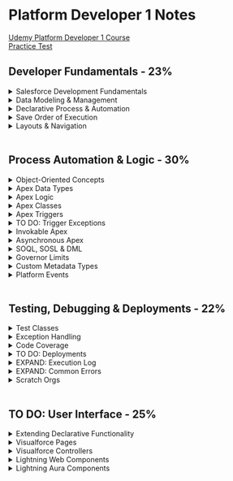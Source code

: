 # Platform Developer 1 Notes

[Udemy Platform Developer 1 Course](https://bah.udemy.com/course/salesforce-developer/learn/lecture/34602170#overview)
<br>
[Practice Test](https://www.salesforceben.com/salesforce-platform-developer-1-practice-exams/)


## Developer Fundamentals - 23%

<details>
	<summary>Salesforce Development Fundamentals</summary>

- **Multi-tenant Environment Considerations:**
  - Unique URL for each environment
  - Governor limits on every user and every Salesforce org
      - Data retrieval, creation and manipulation
      - API limits
      - https://developer.salesforce.com/docs/atlas.en-us.apexcode.meta/apexcode/apex_gov_limits.htm

- **Model View Controller Architecture:**
  - Model: where data is saved
      - Custom and standard objects and fields
  - View: how data is visualized
      - UI, page layout, Visualforce pages, apps, tabs, LWC, css, images
  - Controller: how data is manipulated/logic
      - Custom Apex and Javascript, flows, processes, workflow rules, email alerts

</details>

<details>
	<summary>Data Modeling & Management</summary>
	
- **Relationships**
  - Master-detail
    - Creates a special type of parent-child relationship between this object **(the child, or "detail")** and another object (the parent, or "master") where:
      - The relationship field is required on all detail records.
      - The ownership and sharing of a detail record are determined by the master record.
      - When a user deletes the master record, all detail records are deleted.
      - You can create **rollup summary fields on the *master* record** to summarize the detail records.
    - The relationship field allows users to click on a lookup icon **on the child** to select a value from a popup list. The master object is the source of the values in the list.
  - Lookup
    - Creates a relationship that links this object to another object.
    - The relationship field allows users to click on a lookup icon **on the child** to select a value from a popup list. The other object is the source of the values in the list.  
  - Junction
    - Custom **child** object with two master-detail fields. The child object inherits ownership and sharing of the first master detail created on the child object.

- **Security**
  - Object & Field Access
    - Profile
    - Permission Sets & Permission Set Groups 
  -  Record Access
      - OWD (private, public read-only, public read/write, controlled by parent)
      - Sharing Rules & Role Hierarchy
   
- **Data Imports & Exports**
- Best Practice for Importing: Match Salesforce ID or custom External ID field to a column in the imported file
  - Data Import Wizard
    - Standard Actions: add new records, update existing records, or both
    - Max: 50,000 records
    - File Type: CSV
    - Match Salesforce ID or Name
  - Data Export Service
    - Export now or schedule monthly export
  - Apex Data Loader
    - Standard Actions: insert, update, upsert, delete, export, export all
    - Max: 5,000,000 records
    - File Type: CSV
    - Match by Salesforce ID or External ID
  - Example: Moving analogous-Account, Contact, and Opportunity object records to a new Salesforce CRM and preserving relationships during data migration
  	- Solution:
   		- Add fields flagged as **external IDs** for each of the objects to be imported, populated with its legacy CRM ID
     		- Use the Data Loader tool, and set the relationship fields to match these external IDs

</details>

<details>
	<summary>Declarative Process & Automation</summary>

- **Flows**
  - Screen
  - Schedule-Triggered
    - once, daily, weekly
  - Record-Triggered
    -  Fast Field Updates: before the record is saved
    -  Actions & Related Records: after the record is saved
  - Platform Event-Trigger
  - Autolaunched

- **Declarative Caveats**
	- Standard validation rules are unable to operate on parent-child relationships
 	- Roll-up summary fields can only be on the master
  	- Formula fields are calculated at access time and can span multiple objects 
  
- **Best Practices**
	- For complex solutions, check if there is an app on AppExchange. If there are no suitable AppExchange apps, only then should custom
development be considered.
 	- For declarative solutions, do not use workflow rules or process builders.
  	- Junction objects are used to represent many-to-many relationships and can prevent orphan records  
    
</details>

<details>
	<summary>Save Order of Execution</summary>
 <br>

  1. System Validation
  2. Before Save Flows
  3. Before Triggers
  4. System Validation (again) and Custom Validation Rules
  5. Duplicate Rules
  6. *Record is saved to the database but doesn’t commit yet*
  7. After Triggers
  8. Assignment Rules
  9. Auto-response Rules
  10. Workflow Rules
  11. *System validation and Apex triggers will fire again if a workflow rules updates a field.*
  12. Escalation Rules
  13. Flow Automation
  14. After Save Flows
  15. Commit all DML operations to the database
      
  - https://developer.salesforce.com/docs/atlas.en-us.apexcode.meta/apexcode/apex_triggers_order_of_execution.htm

</details>

<details>
	<summary>Layouts & Navigation</summary>

- **Page Layout**
  - Fields Visibility & Order for record type
  - Related Lists
  - Quick Actions & Buttons
 
- **Flexipage** 
  - Tab Order
  - Component Visibility
  - Components: Screen-flow, Chatter, Highlight Panel, List View, Path, Record Detail, Related Lists, Custom LWC, etc.

</details>

<br>

## Process Automation & Logic - 30%

<details>
	<summary>Object-Oriented Concepts</summary>

- **Salesforce vs. Apex Objects:**
  - Salesforce:
    - Standard and custom objects are built declaratively and used to organize the data we store in the org.
  - Apex: 
    - Apex objects are developed programmatically and used to organize reusable methods and variables.
   
- **Constructor**
	- located near the top of the class
 	- best practice to include a constructor with no arguments
  	- you will likely need to assign ```this.arg = arg;```  


- **Instantiation**
```apex
  data_type variableName = new constructor (parameters);
```

- **Variables**
	- All variables are initialized to null by default
 	- Parallel blocks can use the same variable name
  	- Sub-blocks cannot redeclare a parent's block variable name
  	- Can be declare at any point in a block

- **Subclasses**
	- Inner classes can have their own sharing modes declared, which don’t have to match that of the outer classes. This can be useful for nesting specific methods which require without sharing inside a class which has with sharing declared. 
    
</details>

<details>
	<summary>Apex Data Types</summary>

- **Primitive Data Types**
  - String
  - Boolean
  - Integer
  - Double/Decimal
  - Id
  - Date  
  - DateTime
  - Time
 
- **sObjects**
  - Standard and Custom Objects
  - Constructor parameters can include field values
  - Instantiate an object:
    ```apex
    Account acc = new Account(Name = 'Name');
    ```
   
- **Arrays**
  - List
    - Instantiate a list:
      ```apex
      List<String> stringList = new List<String>();
      
      Account[] accountList = new Account[](testAccount1, testAccount2);
      ```
    - Iterate through a list:
      ```apex
      for (datatype element : list) { ... }
      ```
  - Set: unordered collection without duplicates
      - Instantiate a set:
       ```apex
       Set<Integer> intSet = new Set<Integer>(1, 2, 3);
       ````
  - Map: a collection of key and value pairs
      - Instantiate a map:
       ```apex
       Map<String, String> stringMap = new Map<String, String>();
      
       Map<Integer, String> populatedMap = new Map<Integer, String>(1 => 'First, 3 => 'Third');
       ````

- **API Data Type and Salesforce Field Types**
  - ID: lookup relationship and master-detail relationship  
  - string: auto number, email, phone, picklist, multi-select picklist, text, text area, long text area, rich text area     
  - boolean: checkbox 
  - double: currency, formula, number, percent, roll-up summary  
</details>
    
<details>
	<summary>Apex Logic</summary>

- **Control Flow Statements**
  
	- if, else if and else statements
 	- for loops
  	- List or Set for loops
  	- SOQL for loops: utilize more efficient chunking of SObjects behind the scenes, resulting in reduced heap usage and a lower chance of hitting governor limits for large queries. 
  	- while loop
  	- do {...} while loops (will run at least once)
  	- ternary operator
  	  ```apex
  	  variable = condition ? if true action : if false action
  	  ```
  	- switch statements (can only be run on strings, ints, and sObjects)
  	  ```apex
  	  switch on variable {
  	  	when 'variable value' {
				// logic
  	  	}
  	  	when else {
  	  		// logic
  	  	}
  	  }
  	  ```
</details>
	
<details>
	<summary>Apex Classes</summary>
     
- **Class & Method Definition Syntax**
  ```apex
  // Access Modifiers
  private | public | global

  // Interface
  [ virtual | abstract ]

  // Sharing Context
  [ with sharing | without sharing | inherited sharing ]

  // Class Definition
  class ClassName [implements InterfaceNameList] [extends ClassName2] {

  	// Method Definition
  	[public | private | protected | global] [override] [static] [ return_type | void ] method_name(input parameters) {
  		// method body
  		return;
  	}
  }
  ```
- **Class Keywords**
	- ```implements``` an interface
 	- ```extends``` this class with the functionality of another class
  	  
- **Interface Keywords**
	- ```virtual```
 	- ```abstract```   

- **Sharing Keywords**
	- ```with sharing``` enforce sharing rules of the current user.
 	-  ```without sharing``` sharing rules for the current user are not enforced
   	- ```inherited sharing``` Inherited sharing takes on the sharing declaration of the class which has executed the code, so if a class with sharing enforced calls a method in a class with inherited sharing, the inherited sharing class code would run with sharing enforced. This is really useful for when the sharing model to be used isn’t known at design time, or the code is built to be called from varying places within the system.

- **Access Modifiers**
	- ```global``` Can be accessed by any code in your salesforce org. If a method or variable is declared as global, the class must also be global.
   	- ```private``` Can only be accessible in the class it was created in
   	- ```public``` Can be accessed by code in the same namespace
 	- ```protected``` Accessible to any inner classes in the defining Apex class, and to the classes that extend the defining Apex class
 
- **Key Words** 
	- ```static``` Before an object of a class is created, all static member variables in a class are initialized, and all static initialization code blocks are executed. These items are handled in the order in which they appear in the class.
  	- ```this.``` use with instance/non-static variables 

-  **Class Capabilities**
   - Can be used to create 
  	- Trigger Handlers
   	- Controllers for LWC and Visualforce
   	- Invokable methods for flows and process builder to call
   	- Web services methods for external services to call

</details>





<details>
	<summary>Apex Triggers</summary>
    
- **Trigger Syntax**
  ```apex
  trigger TriggerName on sObjectName (trigger_event_context) {
  
      // Trigger.New is a list of records that were just created
      // Trigger.Old provides the old version of sObjects before they were updated in update triggers or a list of deleted sObjects in delete triggers
      // include logic in handler class and methods so the trigger class is logic-less
  
      HandlerClass.handlerMethod(Trigger.New);
  }
  ```
  
- **Trigger Event Context**

  - ```before insert```, ```before update```, ```before delete```
  	- no update needed since record has not been committed to database
   
  - ```after insert```, ```after update```, ```after delete```, ```after undelete```
  	- need updated since record has already been committed to database

- **Context Variables**
  - ```Trigger.New``` returns a list of the new versions of the sObject records
  	- available in ```insert```, ```update```, ```undelete```
   	- records can only be modified in ```before``` triggers
      
  - ```Trigger.newMap``` returns new map of IDs to the new versions of the sObject records
	- available in ```before insert```,```after insert```,```after update```,```after undelete```
    
  - ```Trigger.Old``` returns a list of the old versions of the sObject records
  	- available in ```update``` and ```delete``` triggers
     
   - ```Trigger.oldMap``` returns map of IDs to the old versions of the sObject records
   		- available in ```update``` and ```delete``` triggers 

  
- **Best Practices**
  - Only use triggers if no declarative options work
  - Use only one trigger per object.
  	- You can then use context-specific handler methods within triggers to create logic-less triggers
  - Control triggers with declarative functionality.
  	- Allow admins to access custom metadata or custom setting that  can turn triggers on/off.
</details>
<details>
	<summary>TO DO: Trigger Exceptions</summary>
	
- **TO DO: Trigger Exceptions** 
	- https://developer.salesforce.com/docs/atlas.en-us.apexcode.meta/apexcode/apex_triggers_exceptions.htm
	- ```object_record.addError( 'Text to display to the user!' );```  can be used in an Apex trigger and display on the record save operation 

</details>

<details>
	<summary>Invokable Apex</summary>
	
- **Methods of Invoking Apex**
  - Database Trigger, Anonymous Apex, Asynchronous Apex, Web Services, Email Services, Visualforce controllers and Lightning components   

- **Anonymous Apex**
	- Use the “Execute Anonymous” functionality of the Developer Console
 	- Utilise the REST API “executeAnonymous” endpoint
  	- Use the Salesforce CLI “force:apex:execute” command 
 
</details>
    

<details>
	<summary>Asynchronous Apex</summary>
    
- **Reasons to Program Asynchronously**
  - Processing a very large number of records. Limits are larger for asynchronous than synchronous processes
  - Making Callouts to external web services
  - Create better, faster user experience
  - Future methods, Batch Apex, Queueable Apex, Scheduled Apex

- **Future Methods**
  - Syntax
  	- must include ```@future static void```  
  ```apex
   @future (callout=true) // to use APIs
   static void myFutureMethod (Set<Id> ids){
  	// query for records using Salesforce Ids
  	// loop through records and perform logic
   } 
   ```
  - Limitations:
  	- Parameters must be primitive data types. **You cannot pass sObjects as parameters to future methods**
   	- No execution tracking and no jobId
    	- You cannot chain future methods and have one call another.
     	- Max invocations for 24 hrs: 250k
     - Benefits: if you want to separate transactions in apex due to cpu usage or governor limits

- **Batch Apex Class**
  - Syntax
    ```apex
    global class BatchableClass implements Database.Batchable<sObjects>, Database.Stateful {

    	global Database.QueryLocator start(Database.BatchableContext bc) {
    		// query for records
    	}

    	global void execute(Database.BatchableContext bc, List<sObject> scope){
    		// loop through records and process records
    	}
    	global void finish(Database.BatchableContext bc) {
			// perform actions after data is processed
    	}
    
    }
    ```
  	- Use this if you need to process a large number of records
     	- Processes 200 records at a time
      	- ```Database.Stateful``` instance variables of this class are preserved after each execute method call
      	  
  - Limitations:
  	- Troubleshooting can be hard
   	- Jobs are queued and subject to server availability

- **Queueable Apex**
	- Declaration Syntax
  		 ```apex
   		public class QueueableClass implements Queueable {
     			public void execute (QueueableContext context){
     				// loop through records
     				// call another method for the callout
     			}
     		}
  		 ```
        - To add class as a job and queue job
        ```apex
        ID jobID = System.enqueueJob(new QueueableClass());
        ```  
 	- Benefits:
  		- Accepts non-primitive types as parameters
 		- Monitoring - Job Id is returned to identify the job and monitor the progress
  		- Chaining Jobs - You can chain one job to another job by starting a second job from a running job. This can be useful for sequential processing.

- **Scheduled Apex**
  	- Syntax:
	```apex
 	global class ScheduledJob implements Schedulable {
 		global void execute(Schedulable Context SC){}
 	}

 	// to execute class: instantiate the schedulable class
 	String jobID = System.schedule('Job Title' , scheduledDateTime, new ScheduledJob() );
 	```
  	- Max: 100 scheduled apex jobs at a time
  	- To Schedule the job:
  		- Use Apex Scheduler: search apex classes in setup and click Schedule Apex
  			- Weekly or monthly basis 
     		- Use the ```System.schedule``` method within apex
</details>	
 
<details>
	<summary>SOQL, SOSL & DML</summary>

- **DML**
  - Operations
    - ```update``` - use for after triggers
    - ```upsert``` create new and update existing records
    - ```delete```
    - ```undelete``` restores one or more existing sObject records from the recycling bin
    - ```merge``` merges up to three records of the same sObject type into one of the records, deletes the others, and re-parents any related records.
 - Best Practices
    - Always use DMLs with lists over single records
    - DML Governor's Limit: 150 per transaction

- **Salesforce Object Query Language (SOQL)**
	- Syntax: returns list of sObjects, single sObject, integer
   
   ```apex
   [
    SELECT one or more fields,
    	(SELECT fields
    	FROM Child Relationship Field Name or Custom Relationship Field Name with appeneded __r
   		)
   FROM an object
   WHERE filter statements and, optionally, results are ordered
   ]
    ```
	- Capabilities in Salesforce
 		- query in the query editor in the developer console
   		- query in apex code
     
     		```apex
       		Account[] parentAccounts = [SELECT Id, Name, Phone FROM Account WHERE Id IN :accountIdsSet];
       
       		// " :value " is needed on the right side of the comparison clause
       		// IN can only be used on a set and not a list
       		```
       
       		- query for related records that have a lookup relationship to the Account object
  			```apex
    		Account[] parentAccounts = [SELECT Id, Name, Phone,
							(SELECT Id, FirstName, LastName FROM Contacts)
							FROM Account WHERE Id IN :accountIdsSet];
    	
    		// Custom relationship fields, use CustomObject__r
    		// Standard relationship fields, use Child Relationship Name instead of Field Name
     		```

- **Salesforce Object Search Language (SOSL)**
	- Syntax: return type list of list of sObjects
  	```apex
   	FIND {Search Query Text} // this line is required // apex uses ' ', query editor uses {}
   
  	[ IN SearchGroup ]
  	[ RETURNING FieldSpec [[ toLabel(fields) ] [ convertCurrency(Amount) ] [ FORMAT() ] ] ]
   	[ WITH DivisionFilter ]
   	[ WITH DATA CATEGORY DataCategorySpec ]
	[ WITH SNIPPET [ (target_length = n )] ]
   	[ WITH NETWORK NetworkIdSpec ]
   	[ WITH PricebookId ]
   	[ WITH METADATA ]
   	[ LIMIT n ] //default is 2,000 rows that can be returned

   	[ UPDATE [TRACKING], [VIEWSTAT] ] 
    ```
  	 - Example
  	 ```apex
  	 FIND {Booz Allen Hamilton}
  	 IN NAME FIELDS
  	 RETURNING Account(Id, Name, Phone), Opportunity(Id, Name, AccountId LIMIT 5)
  	 ```
    
- **Dynamic SOQL & SOSL**
	- Syntax: construct string with query line
   ```apex
   global static list<sObject> SOQL(List<String> fields, String sobjectType, String filterField, String filterValue){

   	String query = 'SELECT ';

    	// add fields to query
   	for (String field : fields){
   		query = query + field + ', ';
   	}

   	query = query.left(query.length() - 2 ); //removes last comma and space
   	query = query + ' FROM' + sobjectType;

   	if (filterField != null && filterField != '' && filterValue != null && filterValue != ''){
   			query = query + 'WHERE ' + filterField + ' = \'' + filterValue + '\'';
   
   			// WHERE filterField = 'filterValue'
   			// backslash character (\) escapes characters in column names and string values in a predicate expression.

   			}
   	List<sObjects> results = Database.query(query);
   	return results;
   }
   ```
	- Use Cases
		- Don't know the exact field or conditions
		- Querying dynamic objects
</details>

<details>
	<summary>Governor Limits</summary> 
	
- **Data Governor Limits**
	- Per-Transaction Apex Limits
		- Total number of records processed by a trigger at a time: 200
  			- If the number of records being inserted is greater than this (e.g. from the Bulk API or a bulk DML operation), the trigger is invoked in batches of 200 records at a time. 
  		- Total number of records retrieved in SOQL: 50k
 		- Total number of SOQL queries: 100 Synchronous, 200 Asynchronous
   		- Total number of records retrieved by Database.getQueryLocator: 10k
     	- Total number of SOSL queries: 20
      	- Total number of records retrieved in SOSL: 2k
      	- Total number of DML statements: 150
      	- Total records processed by DML statements: 10k
     	- Maximum number of ```@future``` methods: 50
      	- Max Queue Jobs: 50 
     - Solution: Never put SOQL, SOSL, or DML statements in a loop! Bulkify!
 
    </details>

    
<details>
	<summary>Custom Metadata Types</summary>

- **Characteristics**
  
  - Similar to custom objects and custom settings
  - All records maintained in setup under custom metadata
  - ```__mdt``` suffix
  - Governor limits don't apply to queries on custom metadata records
  - Ideal for saving **stagnant/hardcoded values** and then query from apex code
  - Migrated with change sets or developer tools
  - Visibility: all apex code and APIs can use, only apex code in the same namespace, only apex code in the same managed package
  - Includes custom fields, validation rules, and page layout
  - Option to create a new record of the custom metadata type
  - Custom_Metadata_Type_Name__mdt to reference in apex
  - Use ```Custom_Metadata_Type_Name__mdt.getInstance('Record_Name');``` to access custom metadata in Apex

</details>
  
<details>
	<summary>Platform Events</summary>

- **Custom Platform Events**
  - Setup platform events in setup like custom objects
  - ```__e``` suffix for API name
  - Inserting platform event records (from a Flow, Apex, Process Builder) fires the event
  - Any automation listening to the event will run upon platform event insertions
  - Custom fields can be added to platform events
  - Turn on debug logs for an automated process entity to debug platform events & triggers/flows
    

- **Subscribe & Publish Platform Events**
   - Subscribe and Fire Platform Events:
  		- Apex Triggers (can fire and subscribe)
   			- subscribe: create an after insert trigger on the platform event object and use ```for (Platform_Event_Name__e event : Trigger.new)``` to create logic to run for each event
     			- publish: in a trigger handler class, instantiate the platform event and use ```EventBus.publish(eventName);``` 
  		- Flows (can fire and subscribe)
   			- subscribe: create an auto-launch flow and create records based on the platform event object
 		- Process Builder (can fire and subscribe) 
   - Fire Platform Events Only:
  		- Apex (fire)
  		- APIs (fire) 
  - Subscribe to Platform Events Only:
  	- Lightning Web Components (subscribe)
   		- use lightning-emp-api to subscribe to any type of platform event published

  - Publish Behavior:
  	- Publish After Commit: don't want event to fire if Apex fails
   	- Publish Immediately: the event will fire immediately even if Apex fails

</details>

<br>

## Testing, Debugging & Deployments - 22%

<details>
	<summary>Test Classes</summary>

- **Purpose**
	- Used to determine whether a piece of code is behaving exactly as it was intended to.
 	- Three Parts to Testing: 
 		- Setup: preparing data and the runtime environment for your testing scenario
  		- Execution: executing the code you wish to test
  		- Validation: verifying the results of the executed test against the expected results
    - https://developer.salesforce.com/docs/atlas.en-us.apexcode.meta/apexcode/apex_qs_test.htm  

- **Best Practices**
  
	- Create a class specifically to create data for test methods aka Test data factory class
 	- Add a ```@TestSetup``` annotated method to the class. This method is called before any tests are run and allows the test records to be created before the tests themselves are run.
  	- Use ```@TestVisible``` for private methods that need to be visible for a test
  	- Use ```@IsTest``` for all test classes
  	- Use the ```runAs``` method to test your application in different user contexts.
  	- Use ```System.assert``` methods to prove that code behaves properly.
 
- **Methods**
	- ```Test.startTest()``` use method before executing the code we wish, to test to assign that block of code a new set of governor limits.
 	- ```Test.stopTest()``` use once we’ve finished our execution and are ready to validate our results
  	- Asynchronous Apex: If we are testing asynchronous apex (e.g. a batch class), since the code gets flagged to run at an unknown future date, we would not be able to write tests for any asynchronous methods.
  		- Instead by wrapping the code execution in Test.startTest() and Test.stopTest(), when the stopTest method is called, the async code is executed and so we can test the results of the execution within our test class. 
  
</details>

<details>
	<summary>Exception Handling</summary>
	
- **Exception Handling**
	- Try/catch block
  ```apex
  try {
  	// something you think could fail or error
  } catch ( Exception ex ){
  	throw ex;
  
  	// to call custom exception method:
  	TriggerHandlerClass.throwException(ex.getMessage());
  }
  
  //optional:
  finally{
	// runs after the try block successfully runs or the catch block finishes executing  

  }
  ```
	- Custom Exception Class: **class name must end with ```Exception```
   
   ```apex
   public class AccountTriggerException extends Exception {}
   ```
    
  - Custom Exception Method 
    
  ```apex
    public static void throwException(String message){
  	System.debug(message);
    	throw new AccountTriggerException(message);
  }
  ```
  
  - ```allorNone``` boolean: ```false``` allows partial success if an error is thrown. Instead of an exception being thrown when any record encounters an error during save, a ```List<Database.SaveResult>``` is returned instead of an exception being thrown.
  ```apex
  Database.insert(recordToInsert, allOrNone, accessLevel);
  // When we wish to configure the DML operation, or handle failed records, we must use the Database class methods.
  ```

</details>

<details>
	<summary>Code Coverage</summary>

- **Requirements**
  
	 - Average of 75% code coverage for all apex code to be deployed to production
	 - Apex triggers being deployed must have at least 1 line being covered (i.e. they must have been called by at least one test class)
  	- Run Specified Set of Tests during deployment: every item in the deployment must average 75% instead.
  	- Run All Tests during deployment: all tests are executed and the total coverage in an org must meet 75%
  	- [Best Practices](https://developer.salesforce.com/docs/atlas.en-us.apexcode.meta/apexcode/apex_code_coverage_best_pract.htm)

</details>


<details>
	<summary>TO DO: Deployments</summary>

- **Org Basics**
- **Change Sets**
	- Target & Source Pairs
 		- Sandbox to Sandbox
   		- Sandbox to Production Org
     		* Org must be tied to a production instance to have change sets feature
      - (https://help.salesforce.com/s/articleView?id=sf.deploy_connection_parent.htm&type=5)   
- **Salesforce CLI**

- **Deprecration**
	- Apex Classes & Metadata

   		- Apex classes and some other metadata cannot be directly deleted from production. While these pieces of metadata can be deleted within a Sandbox, changesets cannot upload these destructive changes.
   			- Instead the Metadata API must be used. This could be with a tool such as ANT to produce a destructive changeset which is deployed into the org.
   	 		- (https://developer.salesforce.com/docs/atlas.enus.api_meta.meta/api_meta/meta_deploy_deleting_files.htm)
       - Fields
       		- Remove all references of this field in the org before deleting
 
 </details>
 
<details>
	<summary>EXPAND: Execution Log</summary>

- **Execution Log**
  - EXECUTION_STARTED - first line in the execution log marks the execution started event
  - EXECUTION_FINISHED - last line is the execution finished event. Everything in between is the execution context
  - CODE_UNIT_STARTED - event marks when the code from the Execute Anonymous window was kicked off
    
- **Log Inspector**
	- Logging Levels: None, Error, Warn, Info, Debug, Fine, Finer, Finest
	- Open the developer console and do actions in UI. Logs will be captured in the dev console automatically.
 	-  You can also run logs on a specific user and get the logs after the UI actions have been completed
    
- **Debug Logs Contains Info About**
	- Database changes
 	- HTTP callouts
 	- Apex errors
 	- Resources used by Apex
 	- Automated workflow processes, such as:
  		- Workflow rules
  		- Assignment rules
  		- Approval processes
  		- Validation rules
</details>

<details>
	<summary>EXPAND: Common Errors</summary>

- ```List has no rows for assignment to sObject``` - running a query which returns no rows
- ```Index 0 is out of bounds``` - attempting to access value at index 0 when there is no data

</details> 

<details>
	<summary>Scratch Orgs</summary>
	
- **Scratch Orgs**
  
 	- Enable Dev Hub to allow scratch orgs to be created
   	- Have a user with permissions to create scratch orgs
   	- Have the Salesforce CLI setup to log into the dev hub and request scratch org creation
</details>

<br>

## TO DO: User Interface - 25%

<details>
	<summary>Extending Declarative Functionality</summary>   

### Extending Declarative Functionality
</details>

<details>
	<summary>Visualforce Pages</summary>   
	
### Visualforce Pages
- **Important Methods:**
  
	- to add a related record's field name to a Visualforce page 
		- Reference the object's fields using ```{!opportunity.Account.fieldName}``` in a standard controller
 	- to generate a simple PDF
 		- create a visualforce page with ```renderAs="pdf"```
   	- to add pagination to a page
   		- The ```StandardSetController``` is designed to work with sets of records, and so provides built-in methods to enable a large set of records to be displayed on a Visualforce page, with methods to assist in pagination of the record list.
    
</details> 

<details>
	<summary>Visualforce Controllers</summary>   
	
### Visualforce Controllers
- **Standard Controllers**
  
    - Controllers can either be tied to a single record or a collection of records
    	- ```StandardController``` and ```StandardSetController``` 
    - Standard controllers exist for all custom and most standard objects
    -  Field level and object level security is enforced by built-in actions
    - Controller extensions can be built to define custom logic and actions to be performed within a controller while retaining the functionality of the standard controller.
   

</details>    

<details>
	<summary>Lightning Web Components</summary>   
	
### Lightning Web Components

- **Benefits of LWC Framework**
	- Lightweight for faster development
 	- Faster performance
  	- Out-of-the-box components
  	- Built upon web standards 

- **Salesforce Environment for Lightning Components**
  
  - Lightning Experience
  - Experiences
  - Salesforce Mobile App

- **LWC Development Tools**
	- VSCode and Salesforce Extension Pack 

- **Capabilities**
	- Lightning Record Form 

- **Lightning Data Service**
	- When building components that work on individual records, the Lightning Data Service provides a performant and cached mechanism for loading and updating record data that gets propagated throughout all components utilizing the service.
 	- This offers advantages over performing Apex calls to achieve simple record data since it increases performance and allows changes in other areas of the UI (for example for the standard record details component) to propagate to other components.
   	- (https://developer.salesforce.com/docs/atlas.enus.
lightning.meta/lightning/data_service.htm) 
  
- **HTML Specs**
- The LWC framework follows the HTML specification for how it expects HTML to be written within component templates. This means that for any components that aren’t base HTML tags, it is required that no component tags are self-closing (i.e., there is always an explicit closing tag).
	- picklists: ```<lightning-combobox> </lightning-combobox>```
 	- (https://developer.salesforce.com/docs/componentlibrary/
documentation/en/lwc/lwc.create_components_html_file) 
   
 - **Best Practices**
 	- All event names must not use uppercase letters, have no spaces and use underscores to separate words
    
  - **LWC Security**
  	- Sanitize any user input
   	- Add the ```WITH SECURITY_ENFORCED``` clause to the query to enforce permissions on the query, so if a query attempts to access a field or object the user doesn’t have access to, an exception is thrown.
    - Use bind variables for user input to ensure values are treated as values and not accidentally interpreted as extensions to a query.
    - Hardcode the filterable fields in the Apex controller
    	- A piece of Apex should never trust search parameters from a Lightning Component as these could easily be manipulated. Instead, in scenarios where this is required, alternative approaches should be used such as hardcoding the filter variables in an Apex datatype or as parameters to the method, in order to ensure that any requested fields/filters have been explicitly pre-authorized.	 
    - Utilize the ```with sharing``` keyword on the Apex class

 - **Methods**
 	- ```this.dispatchEvent( my CustomEvent( "my_event", {detail: this.recordId} ))```
  		- Lightning Web Components utilize the standard CustomEvent class within JavaScript, which is then dispatched through the EventTarget.dispatchEvent() method, which in the majority of cases, would be this.dispatchEvent() – since we would want parent components to handle this event. We add information to the event with the detail property of CustomEvent, which the event handlers can access and process accordingly. The detail property can be any datatype.
    	- We should follow the DOM event standard in the naming of our events, meaning no upper-case letters, no spaces, and underscores to separate words.
     	- https://developer.salesforce.com/docs/componentlibrary/documentation/en/lwc/lwc.events_create_dispatch
   
 - **Static Resources**

 	- Lightning Components require all third-party resources to be uploaded as Static Resources and loaded through the Platform Resource Loader, however, Visualforce can reference external URLs.
  	- Example: external resources like CSS or JavaScript 

</details>

<details>
	<summary>Lightning Aura Components</summary>   
	
### Lightning Aura Components

- **Aura Enabled Important Methods & Signatures**
  
	- ```@AuraEnabled(cacheable=true)``` improves the runtime performance of Lightning Components on the Aura Enabled apex methods that are frequently used in multiple LWCs by caching the result on the client side
		- https://developer.salesforce.com/docs/atlas.en-us.lightning.meta/lightning/controllers_server_apex_auraenabled_annotation.htm
   
	 - ```Security.stripInaccessible(AccessType, sourceRecords)``` enforces the FLS of the current user by stripping anything which is not accessible in the defined context in @AuraEnabled methods 
 		- https://developer.salesforce.com/docs/atlas.en-us.apexcode.meta/apexcode/apex_classes_with_security_stripInaccessible.htm 

- ``` @AuraEnabled(cacheable=true) public static Object performAction()``` this method signature allows apex methods to  be used by the wire services
 		- The Wire service is designed to provision a component with an immutable stream of data to a component that is ever updating. Because of this, the values returned by the Apex methods must be cached and so we must always annotate a method intended to be used by the Wire service with @AuraEnabled (cacheable = true).
		- (https://developer.salesforce.com/docs/componentlibrary/
documentation/en/lwc/data_wire_service_about) & (https://developer.salesforce.com/docs/componentlibrary/
documentation/en/lwc/lwc.apex_wire_method) 



	 - ```setStorable()``` must be used if we wish for an Apex action to be cached within an Aura component, however there is no such requirement when we are working with LWCs.
 		- https://developer.salesforce.com/docs/atlas.en-us.224.0.lightning.meta/lightning/ref_jsapi_action_setStorable.htm
</details>

